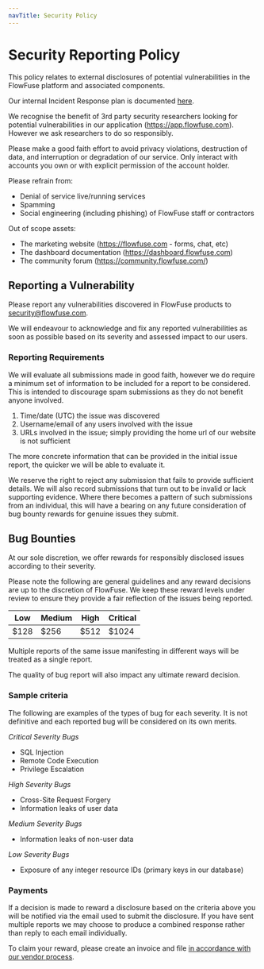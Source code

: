 ```yaml
---
navTitle: Security Policy
---
```


# Security Reporting Policy

This policy relates to external disclosures of potential vulnerabilities in the
FlowFuse platform and associated components.

Our internal Incident Response plan is documented [here](../company/security/incident-response.md).

We recognise the benefit of 3rd party security researchers looking for potential vulnerabilities in our application (https://app.flowfuse.com).
However we ask researchers to do so responsibly.

Please make a good faith effort to avoid privacy violations, destruction of data, and interruption or degradation of our service. Only interact with accounts you own or with explicit permission of the account holder.

Please refrain from:
 - Denial of service live/running services
 - Spamming
 - Social engineering (including phishing) of FlowFuse staff or contractors

Out of scope assets:
 - The marketing website (https://flowfuse.com - forms, chat, etc)
 - The dashboard documentation (https://dashboard.flowfuse.com)
 - The community forum (https://community.flowfuse.com/)

## Reporting a Vulnerability

Please report any vulnerabilities discovered in FlowFuse products to security@flowfuse.com.

We will endeavour to acknowledge and fix any reported vulnerabilities as soon as possible based
on its severity and assessed impact to our users.

### Reporting Requirements

We will evaluate all submissions made in good faith, however we do require a minimum set of information
to be included for a report to be considered. This is intended to discourage spam submissions as they
do not benefit anyone involved.

1. Time/date (UTC) the issue was discovered
2. Username/email of any users involved with the issue
3. URLs involved in the issue; simply providing the home url of our website is not sufficient

The more concrete information that can be provided in the initial issue report, the quicker we will
be able to evaluate it.

We reserve the right to reject any submission that fails to provide sufficient details. We will also
record submissions that turn out to be invalid or lack supporting evidence. Where there becomes a
pattern of such submissions from an individual, this will have a bearing on any future consideration
of bug bounty rewards for genuine issues they submit.

## Bug Bounties

At our sole discretion, we offer rewards for responsibly disclosed issues according
to their severity.

Please note the following are general guidelines and any reward decisions are up
to the discretion of FlowFuse. We keep these reward levels under review to ensure
they provide a fair reflection of the issues being reported.


Low   | Medium   | High   | Critical
------|----------|--------|----------
$128  | $256     | $512   | $1024


Multiple reports of the same issue manifesting in different ways will be treated
as a single report.

The quality of bug report will also impact any ultimate reward decision.

### Sample criteria

The following are examples of the types of bug for each severity. It is not
definitive and each reported bug will be considered on its own merits.

*Critical Severity Bugs*

 - SQL Injection
 - Remote Code Execution
 - Privilege Escalation

*High Severity Bugs*

 - Cross-Site Request Forgery
 - Information leaks of user data

*Medium Severity Bugs*

 - Information leaks of non-user data

*Low Severity Bugs*

 - Exposure of any integer resource IDs (primary keys in our database)

### Payments

If a decision is made to reward a disclosure based on the criteria above you will be notified via the email used to submit the disclosure. If you have sent multiple reports we may choose to produce a combined response rather than reply to each email individually.

To claim your reward, please create an invoice and file [in accordance with our vendor process](/handbook/operations/vendors/#process).
